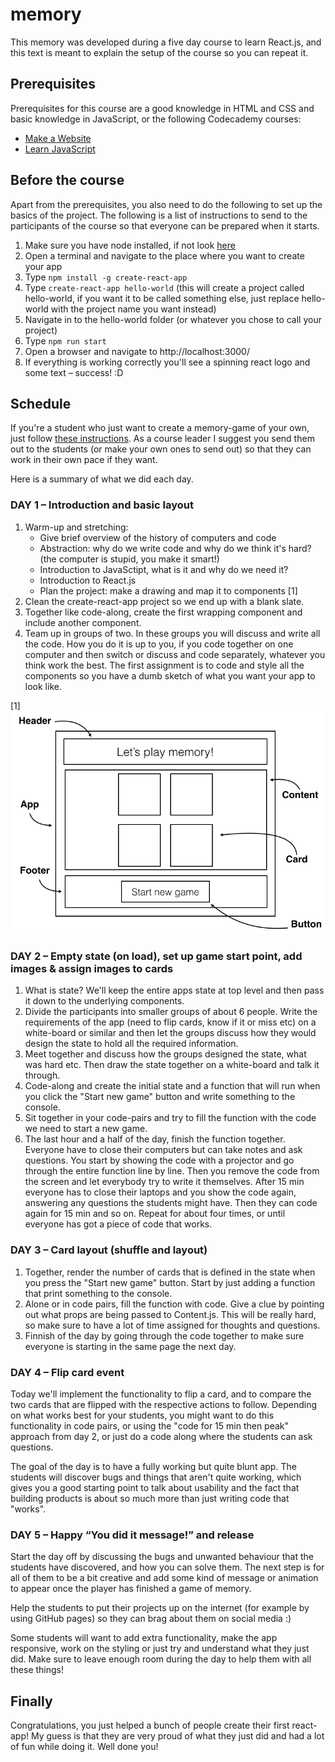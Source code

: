 # memory

This memory was developed during a five day course to learn React.js, and this text is meant to explain the setup of the course so you can repeat it.

## Prerequisites

Prerequisites for this course are a good knowledge in HTML and CSS and basic knowledge in JavaScript, or the following Codecademy courses:

- [Make a Website](https://www.codecademy.com/learn/make-a-website)
- [Learn JavaScript](https://www.codecademy.com/learn/learn-javascript)

## Before the course

Apart from the prerequisites, you also need to do the following to set up the basics of the project. The following is a list of instructions to send to the participants of the course so that everyone can be prepared when it starts.

1. Make sure you have node installed, if not look [here](http://blog.teamtreehouse.com/install-node-js-npm-mac)
2. Open a terminal and navigate to the place where you want to create your app
3. Type `npm install -g create-react-app`
4. Type `create-react-app hello-world` (this will create a project called hello-world, if you want it to be called something else, just replace hello-world with the project name you want instead)
5. Navigate in to the hello-world folder (or whatever you chose to call your project)
6. Type `npm run start`
7. Open a browser and navigate to http://localhost:3000/
8. If everything is working correctly you'll see a spinning react logo and some text – success! :D

## Schedule

If you're a student who just want to create a memory-game of your own, just follow [these instructions](https://docs.google.com/document/d/1RZ5dSVtz3bR2LAFbZVn7URPfftJyYyOYzXEOUc4qKVw/edit#heading=h.bngaz5wuzh92). As a course leader I suggest you send them out to the students (or make your own ones to send out) so that they can work in their own pace if they want.

Here is a summary of what we did each day.

### DAY 1 – Introduction and basic layout

1. Warm-up and stretching:
   - Give brief overview of the history of computers and code
   - Abstraction: why do we write code and why do we think it's hard? (the computer is stupid, you make it smart!)
   - Introduction to JavaSctipt, what is it and why do we need it?
   - Introduction to React.js
   - Plan the project: make a drawing and map it to components [1]
2. Clean the create-react-app project so we end up with a blank slate.
3. Together like code-along, create the first wrapping component and include another component.
4. Team up in groups of two. In these groups you will discuss and write all the code. How you do it is up to you, if you code together on one computer and then switch or discuss and code separately, whatever you think work the best. The first assignment is to code and style all the components so you have a dumb sketch of what you want your app to look like.

[1]  ![layout](/images/layout.png)

### DAY 2 – Empty state (on load), set up game start point, add images & assign images to cards

1. What is state? We'll keep the entire apps state at top level and then pass it down to the underlying components.
2. Divide the participants into smaller groups of about 6 people. Write the requirements of the app (need to flip cards, know if it or miss etc) on a white-board or similar and then let the groups discuss how they would design the state to hold all the required information.
3. Meet together and discuss how the groups designed the state, what was hard etc. Then draw the state together on a white-board and talk it through.
4. Code-along and create the initial state and a function that will run when you click the "Start new game" button and write something to the console.
5. Sit together in your code-pairs and try to fill the function with the code we need to start a new game.
6. The last hour and a half of the day, finish the function together. Everyone have to close their computers but can take notes and ask questions. You start by showing the code with a projector and go through the entire function line by line. Then you remove the code from the screen and let everybody try to write it themselves. After 15 min everyone has to close their laptops and you show the code again, answering any questions the students might have. Then they can code again for 15 min and so on. Repeat for about four times, or until everyone has got a piece of code that works.

### DAY 3 – Card layout (shuffle and layout)

1. Together, render the number of cards that is defined in the state when you press the "Start new game" button. Start by just adding a function that print something to the console.
2. Alone or in code pairs, fill the function with code. Give a clue by pointing out what props are being passed to Content.js. This will be really hard, so make sure to have a lot of time assigned for thoughts and questions.
3. Finnish of the day by going through the code together to make sure everyone is starting in the same page the next day.

### DAY 4 – Flip card event

Today we'll implement the functionality to flip a card, and to compare the two cards that are flipped with the respective actions to follow. Depending on what works best for your students, you might want to do this functionality in code pairs, or using the "code for 15 min then peak" approach from day 2, or just do a code along where the students can ask questions.

The goal of the day is to have a fully working but quite blunt app. The students will discover bugs and things that aren't quite working, which gives you a good starting point to talk about usability and the fact that building products is about so much more than just writing code that "works".

### DAY 5 – Happy “You did it message!” and release

Start the day off by discussing the bugs and unwanted behaviour that the students have discovered, and how you can solve them. The next step is for all of them to be a bit creative and add some kind of message or animation to appear once the player has finished a game of memory.

Help the students to put their projects up on the internet (for example by using GitHub pages) so they can brag about them on social media :)

Some students will want to add extra functionality, make the app responsive, work on the styling or just try and understand what they just did. Make sure to leave enough room during the day to help them with all these things!

## Finally

Congratulations, you just helped a bunch of people create their first react-app! My guess is that they are very proud of what they just did and had a lot of fun while doing it. Well done you!